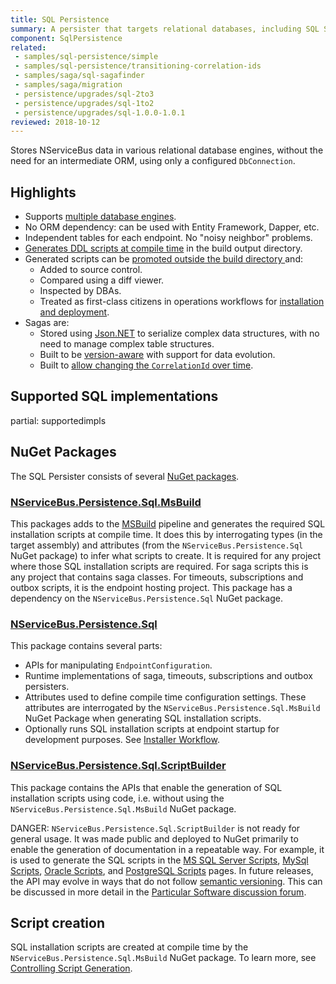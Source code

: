 ```yaml
---
title: SQL Persistence
summary: A persister that targets relational databases, including SQL Server, Oracle. MySQL, and PostgreSQL
component: SqlPersistence
related:
 - samples/sql-persistence/simple
 - samples/sql-persistence/transitioning-correlation-ids
 - samples/saga/sql-sagafinder
 - samples/saga/migration
 - persistence/upgrades/sql-2to3
 - persistence/upgrades/sql-1to2
 - persistence/upgrades/sql-1.0.0-1.0.1
reviewed: 2018-10-12
---
```



Stores NServiceBus data in various relational database engines, without the need for an intermediate ORM, using only a configured `DbConnection`.


## Highlights

* Supports [multiple database engines](#supported-sql-implementations).
* No ORM dependency: can be used with Entity Framework, Dapper, etc.
* Independent tables for each endpoint. No "noisy neighbor" problems.
* [Generates DDL scripts at compile time](controlling-script-generation.md) in the build output directory.
* Generated scripts can be [promoted outside the build directory ](controlling-script-generation.md#promotion) and:
  * Added to source control.
  * Compared using a diff viewer.
  * Inspected by DBAs.
  * Treated as first-class citizens in operations workflows for [installation and deployment](install.md).
* Sagas are:
  * Stored using [Json.NET](http://www.newtonsoft.com/json) to serialize complex data structures, with no need to manage complex table structures.
  * Built to be [version-aware](saga.md#json-net-settings-custom-settings-version-specific-type-specific-deserialization-settings) with support for data evolution.
  * Built to [allow changing the `CorrelationId` over time](saga.md#correlation-ids).


## Supported SQL implementations

partial: supportedimpls


## NuGet Packages

The SQL Persister consists of several [NuGet packages](https://www.nuget.org/packages?q=NServiceBus.Persistence.Sql).


### [NServiceBus.Persistence.Sql.MsBuild](https://www.nuget.org/packages/NServiceBus.Persistence.Sql.MsBuild/)

This packages adds to the [MSBuild](https://docs.microsoft.com/en-us/visualstudio/msbuild/msbuild) pipeline and generates the required SQL installation scripts at compile time. It does this by interrogating types (in the target assembly) and attributes (from the `NServiceBus.Persistence.Sql` NuGet package) to infer what scripts to create. It is required for any project where those SQL installation scripts are required. For saga scripts this is any project that contains saga classes. For timeouts, subscriptions and outbox scripts, it is the endpoint hosting project. This package has a dependency on the `NServiceBus.Persistence.Sql` NuGet package.


### [NServiceBus.Persistence.Sql](https://www.nuget.org/packages/NServiceBus.Persistence.Sql/)

This package contains several parts:

 * APIs for manipulating `EndpointConfiguration`.
 * Runtime implementations of saga, timeouts, subscriptions and outbox persisters.
 * Attributes used to define compile time configuration settings. These attributes are interrogated by the `NServiceBus.Persistence.Sql.MsBuild` NuGet Package when generating SQL installation scripts.
 * Optionally runs SQL installation scripts at endpoint startup for development purposes. See [Installer Workflow](installer-workflow.md).


### [NServiceBus.Persistence.Sql.ScriptBuilder](https://www.nuget.org/packages/NServiceBus.Persistence.Sql.ScriptBuilder/)

This package contains the APIs that enable the generation of SQL installation scripts using code, i.e. without using the `NServiceBus.Persistence.Sql.MsBuild` NuGet package.

DANGER: `NServiceBus.Persistence.Sql.ScriptBuilder` is not ready for general usage. It was made public and deployed to NuGet primarily to enable the generation of documentation in a repeatable way. For example, it is used to generate the SQL scripts in the [MS SQL Server Scripts](/persistence/sql/sqlserver-scripts.md), [MySql Scripts](/persistence/sql/mysql-scripts.md), [Oracle Scripts](/persistence/sql/oracle-scripts.md), and [PostgreSQL Scripts](/persistence/sql/postgresql-scripts.md) pages. In future releases, the API may evolve in ways that do not follow [semantic versioning](/nservicebus/upgrades/release-policy.md#semantic-versioning). This can be discussed in more detail in the [Particular Software discussion forum](https://discuss.particular.net/).


## Script creation

SQL installation scripts are created at compile time by the `NServiceBus.Persistence.Sql.MsBuild` NuGet package. To learn more, see [Controlling Script Generation](/persistence/sql/controlling-script-generation.md).
